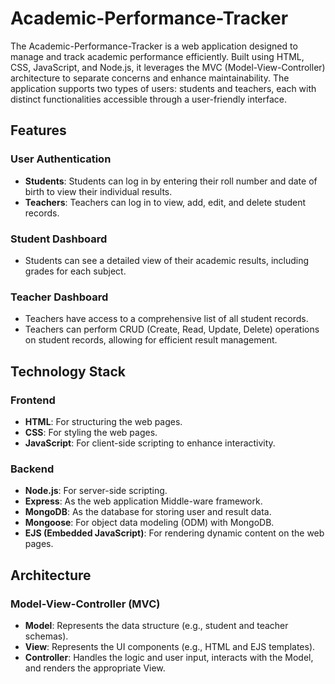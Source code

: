 # Academic-Performance-Tracker

The Academic-Performance-Tracker is a web application designed to manage and track academic performance efficiently. Built using HTML, CSS, JavaScript, and Node.js, it leverages the MVC (Model-View-Controller) architecture to separate concerns and enhance maintainability. The application supports two types of users: students and teachers, each with distinct functionalities accessible through a user-friendly interface.

## Features

### User Authentication

- **Students**: Students can log in by entering their roll number and date of birth to view their individual results.
- **Teachers**: Teachers can log in to view, add, edit, and delete student records.

### Student Dashboard

- Students can see a detailed view of their academic results, including grades for each subject.

### Teacher Dashboard

- Teachers have access to a comprehensive list of all student records.
- Teachers can perform CRUD (Create, Read, Update, Delete) operations on student records, allowing for efficient result management.

## Technology Stack

### Frontend

- **HTML**: For structuring the web pages.
- **CSS**: For styling the web pages.
- **JavaScript**: For client-side scripting to enhance interactivity.

### Backend

- **Node.js**: For server-side scripting.
- **Express**: As the web application Middle-ware framework.
- **MongoDB**: As the database for storing user and result data.
- **Mongoose**: For object data modeling (ODM) with MongoDB.
- **EJS (Embedded JavaScript)**: For rendering dynamic content on the web pages.

## Architecture

### Model-View-Controller (MVC)

- **Model**: Represents the data structure (e.g., student and teacher schemas).
- **View**: Represents the UI components (e.g., HTML and EJS templates).
- **Controller**: Handles the logic and user input, interacts with the Model, and renders the appropriate View.


